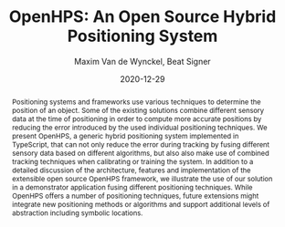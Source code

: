 ---
layout: publication.njk
title: "OpenHPS: An Open Source Hybrid Positioning System"
author: Maxim Van de Wynckel, Beat Signer
date: 2020-12-29
pdf: https://solid.maximvdw.be/publications/openhps-an-open-source-hybrid-positioning-system.pdf
link: https://arxiv.org/abs/2101.05198
type: arxiv
github: https://github.com/OpenHPS
video: /media/2020-12_sphero-demo.mp4
excerpt: 'Van de Wynckel, M. and Signer, B.: "OpenHPS: An Open Source Hybrid Positioning System", Technical Report WISE Lab, WISE-2020-01, December 2020'
abstract: "Positioning systems and frameworks use various techniques to determine the position of an object. Some of the existing solutions
combine different sensory data at the time of positioning in order
to compute more accurate positions by reducing the error introduced by the used individual positioning techniques. We present
OpenHPS, a generic hybrid positioning system implemented in
TypeScript, that can not only reduce the error during tracking by
fusing different sensory data based on different algorithms, but also
also make use of combined tracking techniques when calibrating
or training the system. In addition to a detailed discussion of the
architecture, features and implementation of the extensible open
source OpenHPS framework, we illustrate the use of our solution in
a demonstrator application fusing different positioning techniques.
While OpenHPS offers a number of positioning techniques, future
extensions might integrate new positioning methods or algorithms
and support additional levels of abstraction including symbolic
locations."
thumbnail: "/publications/2020/techreport.png"
---
